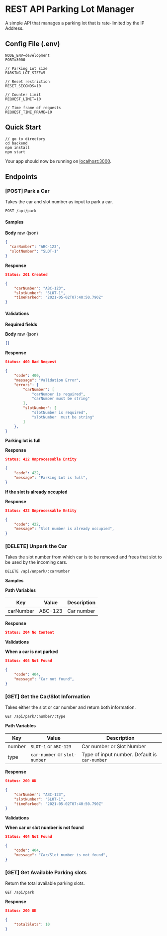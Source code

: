 # REST API Parking Lot Manager

A simple API that manages a parking lot that is rate-limited by the IP Address.

## Config File (.env)

```
NODE_ENV=development
PORT=3000

// Parking Lot size
PARKING_LOT_SIZE=5

// Reset restriction
RESET_SECONDS=10

// Counter Limit
REQUEST_LIMIT=10

// Time frame of requests
REQUEST_TIME_FRAME=10
```

## Quick Start

```
// go to directory
cd backend
npm install
npm start
```

Your app should now be running on [localhost:3000](http://localhost:5000/).

## Endpoints

### [POST] Park a Car

Takes the car and slot number as input to park a car.

```
POST /api/park
```

#### **Samples**

**Body** raw (json)

```json
{
  "carNumber": "ABC-123",
  "slotNumber": "SLOT-1"
}
```

**Response**

```json
Status: 201 Created

{
    "carNumber": "ABC-123",
    "slotNumber": "SLOT-1",
    "timeParked": "2021-05-02T07:40:50.790Z"
}
```

#### **Validations**

**Required fields**

**Body** raw (json)

```json
{}
```

**Response**

```json
Status: 400 Bad Request

{
	"code": 400,
    "message": "Validation Error",
    "errors": {
        "carNumber": [
            "carNumber is required",
            "carNumber must be string"
        ],
        "slotNumber": [
            "slotNumber is required",
            "slotNumber  must be string"
        ]
    },
}
```

**Parking lot is full**

**Response**

```json
Status: 422 Unprocessable Entity

{
	"code": 422,
    "message": "Parking Lot is full",
}
```

**If the slot is already occupied**

**Response**

```json
Status: 422 Unprocessable Entity

{
	"code": 422,
    "message": "Slot number is already occupied",
}
```





### [DELETE] Unpark the Car

Takes the slot number from which car is to be removed  and frees that slot to be used by the incoming cars.

```
DELETE /api/unpark/:carNumber
```

**Samples**

**Path Variables**

| Key       | Value   | Description |
| --------- | ------- | ----------- |
| carNumber | ABC-123 | Car number  |

**Response**

```json
Status: 204 No Content
```

**Validations**

**When a car is not parked**

```json
Status: 404 Not Found

{
	"code": 404,
    "message": "Car not found",
}
```





### [GET] Get the Car/Slot Information

Takes either the slot or car number and return both information.

```
GET /api/park/:number/:type
```

**Path Variables**

| Key    | Value                         | Description                                   |
| ------ | ----------------------------- | --------------------------------------------- |
| number | `SLOT-1` or `ABC-123`         | Car number or Slot Number                     |
| type   | `car-number` or `slot-number` | Type of input number. Default is `car-number` |

**Response**

```json
Status: 200 OK

{
    "carNumber": "ABC-123",
    "slotNumber": "SLOT-1",
    "timeParked": "2021-05-02T07:40:50.790Z"
}
```

**Validations**

**When car or slot number is not found**

```json
Status: 404 Not Found

{
	"code": 404,
    "message": "Car/Slot number is not found",
}
```





### [GET] Get Available Parking slots

Return the total available parking slots.

```
GET /api/park
```

**Response**

```json
Status: 200 OK

{
    "totalSlots": 10
}
```
